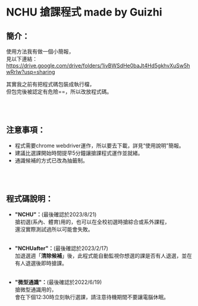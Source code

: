 # NCHU 搶課程式 made by Guizhi

## 簡介：
使用方法我有做一個小簡報，<br>
見以下連結：<br>
https://drive.google.com/drive/folders/1ivBWSdHe0baJt4Hd5gkhvXuSw5hwRrIw?usp=sharing <br>

其實我之前有把程式碼包裝成執行檔，<br>
但包完後被認定有危險==，所以改放程式碼。<br>

<br><br>
## 注意事項：
- 程式需要chrome webdriver運作，所以要去下載，詳見“使用說明”簡報。
- 建議比選課開始時間提早5分鐘讓搶課程式運作並就緒。
- 通識候補的方式已改為抽籤制。

<br><br>
## 程式碼說明：

- <b>"NCHU"：</b>(最後確認於2023/8/21)<br>
搶初選(系內、體育)用的，也可以在全校初選時搶綜合或系外課程，<br>
還沒實際測試過所以可能會失敗。<br><br>

- <b>"NCHUafter"：</b>(最後確認於2023/2/17)<br>
加退選週「**清除候補**」後，此程式能自動監視你想選的課是否有人退選，並在有人退選後即時搶課。<br><br>

- <b>"微型通識"：</b>(最後確認於2022/6/19)<br>
搶微型通識用的，<br>
會在下個12:30時立刻執行選課，請注意待機期間不要讓電腦休眠。
